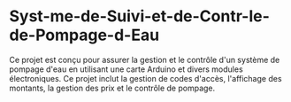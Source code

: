 # Syst-me-de-Suivi-et-de-Contr-le-de-Pompage-d-Eau
Ce projet est conçu pour assurer la gestion et le contrôle d'un système de pompage d'eau en utilisant une carte Arduino et divers modules électroniques. Ce projet inclut la gestion de codes d'accès, l'affichage des montants, la gestion des prix et le contrôle de pompage.
